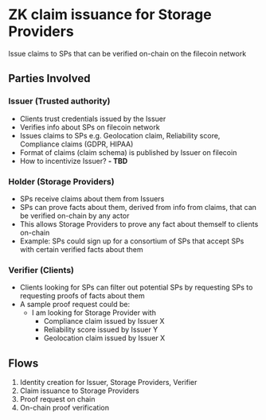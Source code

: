 # ZK claim issuance for Storage Providers

Issue claims to SPs that can be verified on-chain on the filecoin network

## Parties Involved

### Issuer (Trusted authority)

- Clients trust credentials issued by the Issuer
- Verifies info about SPs on filecoin network
- Issues claims to SPs e.g. Geolocation claim, Reliability score, Compliance
  claims (GDPR, HIPAA)
- Format of claims (claim schema) is published by Issuer on filecoin
- How to incentivize Issuer? **- TBD**

### Holder (Storage Providers)

- SPs receive claims about them from Issuers
- SPs can prove facts about them, derived from info from claims, that can be
  verified on-chain by any actor
- This allows Storage Providers to prove any fact about themself to clients on-chain
- Example: SPs could sign up for a consortium of SPs that accept SPs with
  certain verified facts about them 

### Verifier (Clients)
- Clients looking for SPs can filter out potential SPs by requesting SPs to
  requesting proofs of facts about them
- A sample proof request could be:
  - I am looking for Storage Provider with
    - Compliance claim issued by Issuer X
    - Reliability score issued by Issuer Y
    - Geolocation claim issued by Issuer X

## Flows

1. Identity creation for Issuer, Storage Providers, Verifier
2. Claim issuance to Storage Providers
3. Proof request on chain
3. On-chain proof verification
